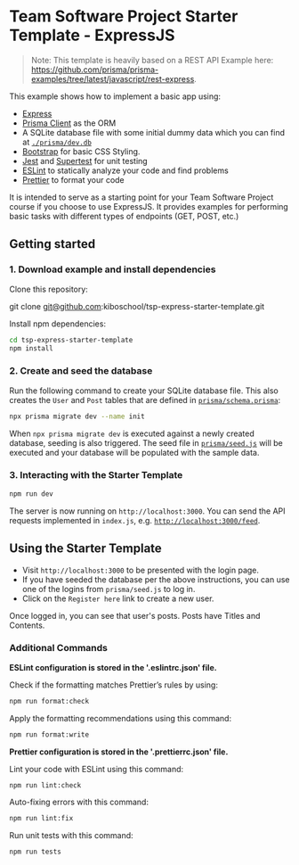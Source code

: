 # Team Software Project Starter Template - ExpressJS

> Note: This template is heavily based on a REST API Example here:
> https://github.com/prisma/prisma-examples/tree/latest/javascript/rest-express.

This example shows how to implement a basic app using:

- [Express](https://expressjs.com/) 
- [Prisma Client](https://www.prisma.io/docs/concepts/components/prisma-client) as the ORM
- A SQLite database file with some initial dummy data which you can find at [`./prisma/dev.db`](./prisma/dev.db)
- [Bootstrap](https://getbootstrap.com/) for basic CSS Styling.
- [Jest](https://jestjs.io/) and [Supertest](https://github.com/ladjs/supertest) for unit testing
- [ESLint](https://eslint.org/) to statically analyze your code and find problems
- [Prettier](https://prettier.io/) to format your code

It is intended to serve as a starting point for your Team Software Project course if you choose to use ExpressJS. It
provides examples for performing basic tasks with different types of endpoints (GET, POST, etc.)

## Getting started

### 1. Download example and install dependencies

Clone this repository:

git clone git@github.com:kiboschool/tsp-express-starter-template.git

Install npm dependencies:

```bash
cd tsp-express-starter-template
npm install
```

### 2. Create and seed the database

Run the following command to create your SQLite database file. This also creates the `User` and `Post` tables that are
defined in [`prisma/schema.prisma`](./prisma/schema.prisma):

```bash
npx prisma migrate dev --name init
```

When `npx prisma migrate dev` is executed against a newly created database, seeding is also triggered. The seed file in
[`prisma/seed.js`](./prisma/seed.js) will be executed and your database will be populated with the sample data.

### 3. Interacting with the Starter Template

```bash
npm run dev
```

The server is now running on `http://localhost:3000`. You can send the API requests implemented in `index.js`, e.g.
[`http://localhost:3000/feed`](http://localhost:3000/feed).

## Using the Starter Template

- Visit `http://localhost:3000` to be presented with the login page.
- If you have seeded the database per the above instructions, you can use one of the logins from `prisma/seed.js` to log
  in.
- Click on the `Register here` link to create a new user.

Once logged in, you can see that user's posts. Posts have Titles and Contents.

### Additional Commands

**ESLint configuration is stored in the '.eslintrc.json' file.**

Check if the formatting matches Prettier’s rules by using:

``` bash
npm run format:check
```

Apply the formatting recommendations using this command:

``` bash
npm run format:write
```

**Prettier configuration is stored in the '.prettierrc.json' file.**

Lint your code with ESLint using this command:

``` bash
npm run lint:check
```

Auto-fixing errors with this command:

``` bash
npm run lint:fix
```

Run unit tests with this command:

```bash
npm run tests
```
